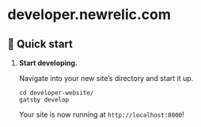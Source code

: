 # developer.newrelic.com

## 🚀 Quick start

1.  **Start developing.**

    Navigate into your new site’s directory and start it up.

    ```shell
    cd developer-website/
    gatsby develop
    ```

    Your site is now running at `http://localhost:8000`!
